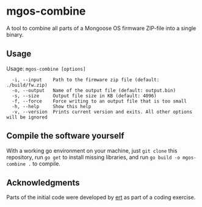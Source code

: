 # mgos-combine

A tool to combine all parts of a Mongoose OS firmware ZIP-file into a single binary.

## Usage

Usage: `mgos-combine [options]`

```
  -i, --input    Path to the firmware zip file (default: ./build/fw.zip)
  -o, --output   Name of the output file (default: output.bin)
  -s, --size     Output file size in KB (default: 4096)
  -f, --force    Force writing to an output file that is too small
  -h, --help     Show this help
  -v, --version  Prints current version and exits. All other options will be ignored
```

## Compile the software yourself

With a working go environment on your machine, just `git clone` this repository,
run `go get` to install missing libraries, and run `go build -o mgos-combine .`
to compile.

## Acknowledgments
Parts of the initial code were developed by [ert](https://github.com/ertugrul-sevgili)
as part of a coding exercise.
